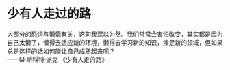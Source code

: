 # 少有人走过的路
大部分的恐惧与懒惰有关，这句我深以为然。我们常常会害怕改变，其实都是因为自己太懒了，懒得去适应新的环境，懒得去学习新的知识，涉足新的领域，但如果总是这样的话如何能让自己成熟起来呢？<br>
——M·斯科特·派克 《少有人走的路》



